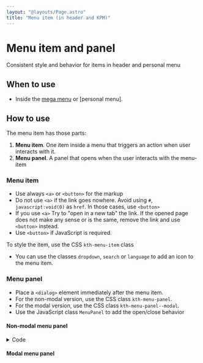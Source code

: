 ```yaml
---
layout: "@layouts/Page.astro"
title: "Menu item (in header and KPM)"
---
```


# Menu item and panel

<p class="lead">Consistent style and behavior for items in header and personal menu</p>

## When to use

- Inside the [mega menu](./mega-menu.md) or [personal menu].

## How to use

The menu item has those parts:

1. **Menu item**. One item inside a menu that triggers an action when user interacts with it.
2. **Menu panel**. A panel that opens when the user interacts with the menu-item

### Menu item

- Use always `<a>` or `<button>` for the markup
- Do not use `<a>` if the link goes nowhere. Avoid using `#`, `javascript:void(0)` as `href`. In those cases, use `<button>`
- If you use `<a>` Try to "open in a new tab" the link. If the opened page does not make any sense or is the same, remove the link and use `<button>` instead.
- Use `<button>` if JavaScript is required.

To style the item, use the CSS `kth-menu-item` class

- You can use the classes `dropdown`, `search` or `language` to add an icon to the menu item.

### Menu panel

- Place a `<dialog>` element immediately after the menu item.
- For the non-modal version, use the CSS class `kth-menu-panel`.
- For the modal version, use the CSS class `kth-menu-panel--modal`.
- Use the JavaScript class `MenuPanel` to add the open/close behavior

#### Non-modal menu panel

<details>
  <summary>Code</summary>

```html
<div id="container">
  <button class="kth-menu-item">...</button>
  <dialog class="kth-header-panel">
    <div class="kth-header-panel__container">
      <button class="kth-button close">
        <span class="kth-visually-hidden">Close</span>
      </button>
      <div class="kth-header-panel__content">Lorem ipsum</div>
    </div>
  </dialog>
</div>
```

```scss
@use "@kth/style/scss/compoments/menu-item";
@use "@kth/style/scss/compoments/menu-panel";
```

```js
import { MenuPanel } from "@kth/style";
MenuPanel.init(
  // This first argument is the common container for the menus.
  // When user focus outside of it, all menu panels are closed
  document.querySelector("#container"),

  // This can be more than one menu items
  document.querySelectorAll(".kth-menu-item"),
);
```

</details>

#### Modal menu panel
